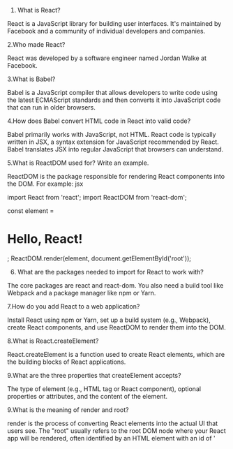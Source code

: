 1. What is React?

React is a JavaScript library for building user interfaces. It's maintained by Facebook and a community of individual developers and companies.

2.Who made React?

React was developed by a software engineer named Jordan Walke at Facebook.


3.What is Babel?

Babel is a JavaScript compiler that allows developers to write code using the latest ECMAScript standards and then converts it into JavaScript code that can run in older browsers.

4.How does Babel convert HTML code in React into valid code?

Babel primarily works with JavaScript, not HTML. React code is typically written in JSX, a syntax extension for JavaScript recommended by React. Babel translates JSX into regular JavaScript that browsers can understand.

5.What is ReactDOM used for? Write an example.

ReactDOM is the package responsible for rendering React components into the DOM. For example:
jsx

import React from 'react';
import ReactDOM from 'react-dom';

const element = <h1>Hello, React!</h1>;
ReactDOM.render(element, document.getElementById('root'));

6. What are the packages needed to import for React to work with?

The core packages are react and react-dom. You also need a build tool like Webpack and a package manager like npm or Yarn.

7.How do you add React to a web application?

Install React using npm or Yarn, set up a build system (e.g., Webpack), create React components, and use ReactDOM to render them into the DOM.

8.What is React.createElement?

React.createElement is a function used to create React elements, which are the building blocks of React applications.

9.What are the three properties that createElement accepts?

The type of element (e.g., HTML tag or React component), optional properties or attributes, and the content of the element.

9.What is the meaning of render and root?

render is the process of converting React elements into the actual UI that users see. The "root" usually refers to the root DOM node where your React app will be rendered, often identified by an HTML element with an id of '
